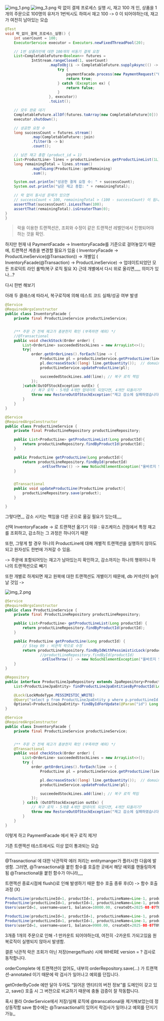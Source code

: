 

![img_1.png](img_1.png)
![img_3.png](img_3.png)
락 없이 결제 프로세스 실행 시, 재고 100 개 인, 상품을 1개의 주문으로 100명의 유저가 1번씩시도
하여서 재고 100 -> 0 이 되어야하는데, 재고가 여전히 남아있는 모습

```java
@Test
void 락_없이_결제_프로세스_실행() {
    int userCount = 100;
    ExecutorService executor = Executors.newFixedThreadPool(20);

    // 1번 상품라인에 대한 100개의 비동기 결제 요청
    List<CompletableFuture<Boolean>> futures =
            IntStream.rangeClosed(1, userCount)
                    .mapToObj(i -> CompletableFuture.supplyAsync(() -> {
                        try {
                            paymentFacade.process(new PaymentRequest("ORD-" + i));
                            return true;
                        } catch (Exception ex) {
                            return false;
                        }
                    }, executor))
                    .toList();

    // 모두 완료 대기
    CompletableFuture.allOf(futures.toArray(new CompletableFuture[0])).join();
    executor.shutdown();

    // 성공한 요청 수
    long successCount = futures.stream()
            .map(CompletableFuture::join)
            .filter(b -> b)
            .count();

    // 남은 재고 총합 (product_id = 1)
    List<ProductLine> lines = productLineService.getProductLineList(1L);
    long remainingTotal = lines.stream()
            .mapToLong(ProductLine::getRemaining)
            .sum();

    System.out.println("성공한 결제 요청 수: " + successCount);
    System.out.println("남은 재고 총합: " + remainingTotal);

    // 락 없이 동시성 문제가 있으면
    // successCount < 100, remainingTotal > (100 - successCount) 이 됩니다.
    assertThat(successCount).isLessThan(100);
    assertThat(remainingTotal).isGreaterThan(0);
}
}

```


> 락을 이용한 트랜잭션은, 조회와 수정이 같은 트랜잭션 레벨안에서 진행되어야 하는 것을 확인.

하지만 현재 내 PaymentFacade -> InventoryFacade를 기준으로 걸어놓았기 때문에,
트랜잭션 계층을 변경할 필요가 있음
( InventoryFacade -> ProductLineService(@Transaction)) -> 개별임
( InventoryFacade(@Transaction) -> ProductLineService) -> 업데이트되었던 모든 프로덕트 라인 롤백(복구 로직 필요 X)
근데 개별에서 다시 위로 올리면,,,,, 의미가 있나...?

다시 한번 해보기

아래 두 클래스에 따라서, 복구로직에 의해 테스트 코드 실패/성공 여부 발생
```java
@Service
@RequiredArgsConstructor
public class InventoryFacade {
    private final ProductLineService productLineService;


    /** 주문 건 전체 재고가 충분한지 확인 (부족하면 예외) */
    //@Transactional
    public void checkStock(Order order) {
        List<OrderLine> succeededStockLines = new ArrayList<>();
        try{
            order.getOrderLines().forEach(line -> {
                ProductLine pl = productLineService.getProductLine(line.getProductLineId());
                pl.decreaseStock((long) line.getQuantity());  // domain 메서드 안에서 부족하면 OutOfStockeException
                productLineService.updateProductLine(pl);

                succeededStockLines.add(line); // 복구 로직 책임
            });
        }catch(OutOfStockException outEx) {
            // 복구 로직 - 5개중 4개만 업데이트 되었다면, 4개만 되돌리기?
            throw new RestoreOutOfStockException("재고 감소에 실패하였습니다.", succeededStockLines);
        }
    }
}

@Service
@RequiredArgsConstructor
public class ProductLineService {
    private final ProductLineRepository productLineRepository;

    public List<ProductLine> getProductLineList(Long productId){
        return productLineRepository.findByProductId(productId);
    }

    public ProductLine getProductLine(Long productId){
        return productLineRepository.findById(productId)
                .orElseThrow(() -> new NoSuchElementException("올바르지 않은 상품입니다"));
    }


    @Transactional
    public void updateProductLine(ProductLine product){
        productLineRepository.save(product);
    }

}
```

그렇다면,,, 감소 시키는 책임을 다른 곳으로 옮길 필요가 있는데,,,,


선택
InventoryFacade -> 로 트랜잭션 옮기기
이유 : 유즈케이스 관점에서 특정 재고를 조회하고, 감소하는 그 과정은 하나이기 때문

또한, 그렇게 할 경우 하나의 ProductLine에 대해 개별적 트랜잭션을 실행하지 않아도되고
원자성도 한번에 가져갈 수 있음.

-> 주문에 포함되어잇는 재고가 남아있는지 확인하고, 감소까지는 하나의 행위이니
하나의 트랜잭션으로 빼기

또한 개별로 하게되면 재고 원복에 대한 트랜잭션도 개별이기 때문에, db 커넥션이 늘어날 것임
->



![img_2.png](img_2.png)
```java
@Service
@RequiredArgsConstructor
public class ProductLineService {
    private final ProductLineRepository productLineRepository;

    public List<ProductLine> getProductLineList(Long productId) {
        return productLineRepository.findByProductId(productId);
    }

    public ProductLine getProductLine(Long productId) {
        // Step 09 : 비관적 락으로 수정
        return productLineRepository.findByIdWithPessimisticLock(productId)
                //productLineRepository.findById(productId)
                .orElseThrow(() -> new NoSuchElementException("올바르지 않은 상품입니다"));
    }
}

@Repository
public interface ProductLineJpaRepository extends JpaRepository<ProductLineJpaEntity, Long> {
    List<ProductLineJpaEntity> findProductLineJpaEntitiesByProductId(Long productId);

    @Lock(LockModeType.PESSIMISTIC_WRITE)
    @Query("select p from ProductLineJpaEntity p where p.productLineId = :id")
    Optional<ProductLineJpaEntity> findByIdForUpdate(@Param("id") Long plId);
}

@Service
@RequiredArgsConstructor
public class InventoryFacade {
    private final ProductLineService productLineService;


    /** 주문 건 전체 재고가 충분한지 확인 (부족하면 예외) */
    @Transactional
    public void checkStock(Order order) {
        List<OrderLine> succeededStockLines = new ArrayList<>();
        try {
            order.getOrderLines().forEach(line -> {
                ProductLine pl = productLineService.getProductLine(line.getProductLineId());

                pl.decreaseStock((long) line.getQuantity());  // domain 메서드 안에서 부족하면 OutOfStockeException
                productLineService.updateProductLine(pl);

                succeededStockLines.add(line); // 복구 로직 책임
            });
        } catch (OutOfStockException outEx) {
            // 복구 로직 - 5개중 4개만 업데이트 되었다면, 4개만 되돌리기?
            throw new RestoreOutOfStockException("재고 감소에 실패하였습니다.", succeededStockLines);
        }
    }
}
```
이렇게 하고 PaymentFacade 에서 복구 로직 제거!

기존 트랜잭션 테스트에서도 이상 없이 통과되는 모습

---

@Trasnactional 에 대한 낙관적락 에러 처리는 entitymanger가 플러시한 다음에 발생함.
그러면, @Transactional을 붙힌 함수를 호출한 곳에서 해당 예외를 핸들링하게됨
@Transctional을 붙힌 함수가 아니라,,,,

트랜잭션 종료시점에 flush()로 인해 발생하기 때문 함수 호출 종류 후(O) -> 함수 호출 과정 (X)


```java
ProductLine(productLineId=1, productId=1, productLineName=Line-1, productLinePrice=100.00, productLineType=TYPE, remaining=3, updateDt=2025-08-07T09:00:32)
ProductLine(productLineId=1, productId=1, productLineName=Line-1, productLinePrice=100.00, productLineType=TYPE, remaining=2, updateDt=2025-08-07T09:00:33)
Users(userId=1, username=user1, balance=10000.00, createDt=2025-08-07T09:00:32, updateDt=2025-08-07T09:00:32)
```
```java
ProductLine(productLineId=1, productId=1, productLineName=Line-1, productLinePrice=100.00, productLineType=TYPE, remaining=3, updateDt=2025-08-07T09:02:24)
ProductLine(productLineId=1, productId=1, productLineName=Line-1, productLinePrice=100.00, productLineType=TYPE, remaining=1, updateDt=2025-08-07T09:02:25)
Users(userId=1, username=user1, balance=9900.00, createDt=2025-08-07T09:02:24, updateDt=2025-08-07T09:02:24)
```
3개중 1개의 주문으로 인해 -1 만카운트 되어야하는데, 여전히 -2카운트 가되고있음
원복로직이 실행되지 않아서 발생함.

결론
낙관적 락은 조회가 아닌 저장(merge/flush) 시에 WHERE version = ? 검사로 동작합니다.

orderComplete 에 트랜잭션이 없어도, 내부의 orderRepository.save(...) 가 트랜잭션-annotated 이기 때문에 락 검사가 일어나고 예외를 던집니다.

getOrderByCode 에만 달아 두어도 “읽어온 엔티티의 버전 정보”를 도메인이 갖고 있고, save() 호출 시 그 버전으로 비교하기 때문에 충돌 검증이 잘 작동합니다.

혹시 몰라 OrderService에서 저장/실패 로직에 @transcational을 제거해보았는데 정상동작함
save 함수에는 @Transactional이 있어서 락검사가 일어나고 예외를 던지기 가능,,